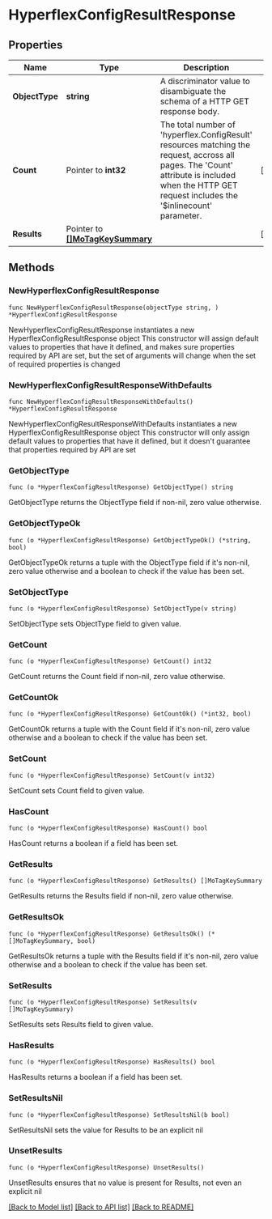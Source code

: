 # HyperflexConfigResultResponse

## Properties

Name | Type | Description | Notes
------------ | ------------- | ------------- | -------------
**ObjectType** | **string** | A discriminator value to disambiguate the schema of a HTTP GET response body. | 
**Count** | Pointer to **int32** | The total number of &#39;hyperflex.ConfigResult&#39; resources matching the request, accross all pages. The &#39;Count&#39; attribute is included when the HTTP GET request includes the &#39;$inlinecount&#39; parameter. | [optional] 
**Results** | Pointer to [**[]MoTagKeySummary**](MoTagKeySummary.md) |  | [optional] 

## Methods

### NewHyperflexConfigResultResponse

`func NewHyperflexConfigResultResponse(objectType string, ) *HyperflexConfigResultResponse`

NewHyperflexConfigResultResponse instantiates a new HyperflexConfigResultResponse object
This constructor will assign default values to properties that have it defined,
and makes sure properties required by API are set, but the set of arguments
will change when the set of required properties is changed

### NewHyperflexConfigResultResponseWithDefaults

`func NewHyperflexConfigResultResponseWithDefaults() *HyperflexConfigResultResponse`

NewHyperflexConfigResultResponseWithDefaults instantiates a new HyperflexConfigResultResponse object
This constructor will only assign default values to properties that have it defined,
but it doesn't guarantee that properties required by API are set

### GetObjectType

`func (o *HyperflexConfigResultResponse) GetObjectType() string`

GetObjectType returns the ObjectType field if non-nil, zero value otherwise.

### GetObjectTypeOk

`func (o *HyperflexConfigResultResponse) GetObjectTypeOk() (*string, bool)`

GetObjectTypeOk returns a tuple with the ObjectType field if it's non-nil, zero value otherwise
and a boolean to check if the value has been set.

### SetObjectType

`func (o *HyperflexConfigResultResponse) SetObjectType(v string)`

SetObjectType sets ObjectType field to given value.


### GetCount

`func (o *HyperflexConfigResultResponse) GetCount() int32`

GetCount returns the Count field if non-nil, zero value otherwise.

### GetCountOk

`func (o *HyperflexConfigResultResponse) GetCountOk() (*int32, bool)`

GetCountOk returns a tuple with the Count field if it's non-nil, zero value otherwise
and a boolean to check if the value has been set.

### SetCount

`func (o *HyperflexConfigResultResponse) SetCount(v int32)`

SetCount sets Count field to given value.

### HasCount

`func (o *HyperflexConfigResultResponse) HasCount() bool`

HasCount returns a boolean if a field has been set.

### GetResults

`func (o *HyperflexConfigResultResponse) GetResults() []MoTagKeySummary`

GetResults returns the Results field if non-nil, zero value otherwise.

### GetResultsOk

`func (o *HyperflexConfigResultResponse) GetResultsOk() (*[]MoTagKeySummary, bool)`

GetResultsOk returns a tuple with the Results field if it's non-nil, zero value otherwise
and a boolean to check if the value has been set.

### SetResults

`func (o *HyperflexConfigResultResponse) SetResults(v []MoTagKeySummary)`

SetResults sets Results field to given value.

### HasResults

`func (o *HyperflexConfigResultResponse) HasResults() bool`

HasResults returns a boolean if a field has been set.

### SetResultsNil

`func (o *HyperflexConfigResultResponse) SetResultsNil(b bool)`

 SetResultsNil sets the value for Results to be an explicit nil

### UnsetResults
`func (o *HyperflexConfigResultResponse) UnsetResults()`

UnsetResults ensures that no value is present for Results, not even an explicit nil

[[Back to Model list]](../README.md#documentation-for-models) [[Back to API list]](../README.md#documentation-for-api-endpoints) [[Back to README]](../README.md)



